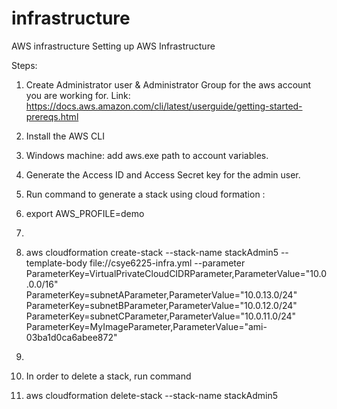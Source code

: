 # infrastructure
AWS infrastructure
Setting up AWS Infrastructure

Steps:
1. Create Administrator user & Administrator Group for the aws account you are working for. Link: https://docs.aws.amazon.com/cli/latest/userguide/getting-started-prereqs.html
2. Install the AWS CLI
3. Windows machine: add aws.exe path to account variables.
4. Generate the Access ID and Access Secret key for the admin user.
5. Run command to generate a stack using cloud formation :
6. export AWS_PROFILE=demo
7.  
8. aws cloudformation create-stack --stack-name stackAdmin5 --template-body file://csye6225-infra.yml --parameter ParameterKey=VirtualPrivateCloudCIDRParameter,ParameterValue="10.0.0.0/16" ParameterKey=subnetAParameter,ParameterValue="10.0.13.0/24" ParameterKey=subnetBParameter,ParameterValue="10.0.12.0/24" ParameterKey=subnetCParameter,ParameterValue="10.0.11.0/24" ParameterKey=MyImageParameter,ParameterValue="ami-03ba1d0ca6abee872"

9. 
9. In order to delete a stack, run command 
10. aws cloudformation delete-stack --stack-name stackAdmin5

